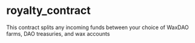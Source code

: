 # royalty_contract
This contract splits any incoming funds between your choice of WaxDAO farms, DAO treasuries, and wax accounts
